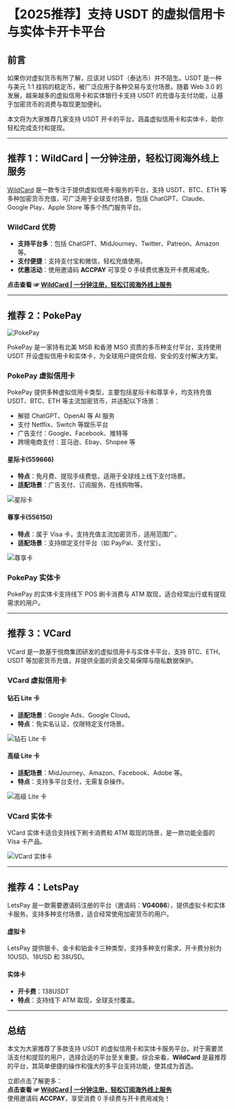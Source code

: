 # 【2025推荐】支持 USDT 的虚拟信用卡与实体卡开卡平台

## 前言

如果你对虚拟货币有所了解，应该对 USDT（泰达币）并不陌生。USDT 是一种与美元 1:1 挂钩的稳定币，被广泛应用于各种交易与支付场景。随着 Web 3.0 的发展，越来越多的虚拟信用卡和实体银行卡支持 USDT 的充值与支付功能，让基于加密货币的消费与取现更加便利。

本文将为大家推荐几家支持 USDT 开卡的平台，涵盖虚拟信用卡和实体卡，助你轻松完成支付和提现。

---

## 推荐 1：WildCard | 一分钟注册，轻松订阅海外线上服务

[WildCard](https://bit.ly/bewildcard) 是一款专注于提供虚拟信用卡服务的平台，支持 USDT、BTC、ETH 等多种加密货币充值，可广泛用于全球支付场景，包括 ChatGPT、Claude、Google Play、Apple Store 等多个热门服务平台。

### WildCard 优势

- **支持平台多**：包括 ChatGPT、MidJourney、Twitter、Patreon、Amazon 等。
- **支付便捷**：支持支付宝和微信，轻松充值使用。
- **优惠活动**：使用邀请码 **ACCPAY** 可享受 0 手续费优惠及开卡费用减免。

**点击查看 ☞ [WildCard | 一分钟注册，轻松订阅海外线上服务](https://bit.ly/bewildcard)**

---

## 推荐 2：PokePay

![PokePay](https://www.jiongjun.cc/wp-content/uploads/2024/04/usdt_pay1.jpg)

PokePay 是一家持有北美 MSB 和香港 MSO 资质的多币种支付平台，支持使用 USDT 开设虚拟信用卡和实体卡，为全球用户提供合规、安全的支付解决方案。

### PokePay 虚拟信用卡

PokePay 提供多种虚拟信用卡类型，主要包括星际卡和尊享卡，均支持充值 USDT、BTC、ETH 等主流加密货币，并适配以下场景：

- 解锁 ChatGPT、OpenAI 等 AI 服务
- 支付 Netflix、Switch 等娱乐平台
- 广告支付：Google、Facebook、推特等
- 跨境电商支付：亚马逊、Ebay、Shopee 等

#### 星际卡(559666)

- **特点**：免月费、提现手续费低，适用于全球线上线下支付场景。
- **适配场景**：广告支付、订阅服务、在线购物等。

![星际卡](https://www.jiongjun.cc/wp-content/uploads/2024/04/usdt_pay2.jpg)

#### 尊享卡(556150)

- **特点**：属于 Visa 卡，支持充值主流加密货币，适用范围广。
- **适配场景**：支持绑定支付平台（如 PayPal、支付宝）。

![尊享卡](https://www.jiongjun.cc/wp-content/uploads/2024/04/usdt_pay5.jpg)

### PokePay 实体卡

PokePay 的实体卡支持线下 POS 刷卡消费与 ATM 取现，适合经常出行或有提现需求的用户。

---

## 推荐 3：VCard

VCard 是一款基于悦商集团研发的虚拟信用卡与实体卡平台，支持 BTC、ETH、USDT 等加密货币充值，并提供全面的资金交易保障与隐私数据保护。

### VCard 虚拟信用卡

#### 钻石 Lite 卡

- **适配场景**：Google Ads、Google Cloud。
- **特点**：免实名认证，仅限特定支付场景。

![钻石 Lite 卡](https://www.jiongjun.cc/wp-content/uploads/2024/04/usdt_pay7.jpg)

#### 高级 Lite 卡

- **适配场景**：MidJourney、Amazon、Facebook、Adobe 等。
- **特点**：支持多平台支付，无需复杂操作。

![高级 Lite 卡](https://www.jiongjun.cc/wp-content/uploads/2024/04/usdt_pay8.jpg)

### VCard 实体卡

VCard 实体卡适合支持线下刷卡消费和 ATM 取现的场景，是一款功能全面的 Visa 卡产品。

![VCard 实体卡](https://www.jiongjun.cc/wp-content/uploads/2024/04/usdt_pay11.jpg)

---

## 推荐 4：LetsPay

LetsPay 是一款需要邀请码注册的平台（邀请码：**VG4086**），提供虚拟卡和实体卡服务。支持多种支付场景，适合经常使用加密货币的用户。

#### 虚拟卡

LetsPay 提供银卡、金卡和铂金卡三种类型，支持多种支付需求，开卡费分别为 10USD、18USD 和 38USD。

#### 实体卡

- **开卡费**：138USDT
- **特点**：支持线下 ATM 取现，全球支付覆盖。

---

## 总结

本文为大家推荐了多款支持 USDT 的虚拟信用卡和实体卡服务平台。对于需要灵活支付和提现的用户，选择合适的平台至关重要。综合来看，**WildCard** 是最推荐的平台，其简单便捷的操作和强大的多平台支持功能，使其成为首选。

立即点击了解更多：  
**点击查看 ☞ [WildCard | 一分钟注册，轻松订阅海外线上服务](https://bit.ly/bewildcard)**  
使用邀请码 **ACCPAY**，享受消费 0 手续费与开卡费用减免！
